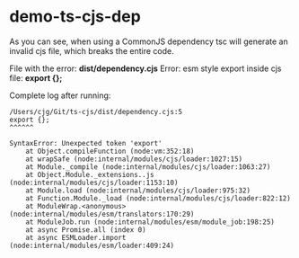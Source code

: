 # demo-ts-cjs-dep

As you can see, when using a CommonJS dependency tsc will generate an invalid cjs file, which breaks the entire code.

File with the error: **dist/dependency.cjs**
Error: esm style export inside cjs file: **export {};**

Complete log after running: 

```
/Users/cjg/Git/ts-cjs/dist/dependency.cjs:5
export {};
^^^^^^

SyntaxError: Unexpected token 'export'
    at Object.compileFunction (node:vm:352:18)
    at wrapSafe (node:internal/modules/cjs/loader:1027:15)
    at Module._compile (node:internal/modules/cjs/loader:1063:27)
    at Object.Module._extensions..js (node:internal/modules/cjs/loader:1153:10)
    at Module.load (node:internal/modules/cjs/loader:975:32)
    at Function.Module._load (node:internal/modules/cjs/loader:822:12)
    at ModuleWrap.<anonymous> (node:internal/modules/esm/translators:170:29)
    at ModuleJob.run (node:internal/modules/esm/module_job:198:25)
    at async Promise.all (index 0)
    at async ESMLoader.import (node:internal/modules/esm/loader:409:24)
```


